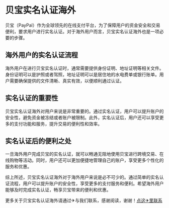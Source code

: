 # 贝宝实名认证海外

贝宝（PayPal）作为全球领先的在线支付平台，为了保障用户的资金安全和交易便利，要求用户进行实名认证。对于海外用户而言，贝宝实名认证海外也是一项必要的步骤。

## 海外用户的实名认证流程

海外用户在进行贝宝实名认证时，通常需要提供身份证明、地址证明等相关文件。身份证明可以是护照或者驾照，地址证明可以是居住地的水电费单或银行账单。用户需要确保提供的文件清晰、真实有效，以便顺利通过认证。

## 实名认证的重要性

贝宝实名认证海外对用户来说是非常重要的。通过实名认证，用户可以提升账户的安全性，避免资金被冻结或者账户被限制。此外，实名认证后，用户还可以享受更多的支付功能和服务，提升交易的便利性和效率。

## 实名认证后的便利之处

一旦海外用户完成贝宝的实名认证，就可以畅通无阻地使用贝宝进行跨境交易、在线购物等活动。同时，用户还可以更加便捷地管理自己的账户，享受更多个性化的服务和优惠。

综上所述，贝宝实名认证海外对于海外用户来说是必不可少的。通过简单的实名认证流程，用户可以提升账户的安全性，享受更多的支付服务和便利。希望海外用户能够及时完成实名认证，畅享贝宝带来的便利和优惠。

更多关于贝宝实名认证海外请通过✈与我们联系，感谢阅读，谢谢！[点这✈里联系](https://a.k02.cc)